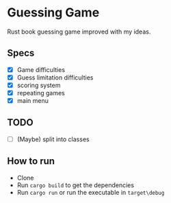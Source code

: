 # Guessing Game

Rust book guessing game improved with my ideas.

## Specs
- [x] Game difficulties
- [x] Guess limitation difficulties
- [x] scoring system
- [x] repeating games
- [x] main menu

## TODO
- [ ] (Maybe) split into classes

## How to run
- Clone
- Run `cargo build` to get the dependencies
- Run `cargo run` or run the executable in `target\debug`
